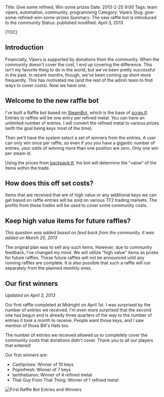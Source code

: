 Title: Give some refined, Win some prizes
Date: 2013-2-25 9:00
Tags: team vipers, automation, community, programming
Category: Vipers
Slug: give-some-refined-win-some-prizes
Summary: The new raffle bot is introduced to the community
Status: published
modified: April 3, 2013

[TOC]

## Introduction

Financially, Vipers is supported by donations from the community. When the community doesn't cover the cost, I end up
covering the difference. This isn't my favorite thing to do in the world, but we've been pretty successful in the past. 
In recent months, though, we've been coming up short more frequently. This has motivated me (and the rest of the admin
team to find ways to cover costs). Now we have one.


## Welcome to the new raffle bot

I've built a Raffle bot based on [SteamBot][1], which is the base of [scrap.tf][2]. Entries to raffles will be one entry 
per refined metal. You can have an unlimited number of entries. I will convert the refined metal to various prizes 
(with the goal being keys most of the time).

Then we'll have the system select a set of winners from the entries. A user can only win once per raffle, so even if you you
have a gigantic number of entries, your odds of winning more than one position are zero. Only one win per steam id.

Using the prices from [backpack.tf][3], the bot will determine the "value" of the items within the trade.
 
## How does this off set costs?

Items that are received that are of high value or any additional keys we can get based on raffle entries will be sold on 
various TF2 trading markets. The profits from these trades will be used to cover some community costs.


## Keep high value items for future raffles?

*This question was added based on feed back from the community. It was added on March 20, 2013*

The original plan was to sell any such items. However, due to community feedback, I've changed my mind. We will utilize 
"high value" items as prizes for future raffles. These future raffles will not be announced until any running raffles are 
complete. It is also possible that such a raffle will run separately from the planned monthly ones.

## Our first winners
*Updated on April 3, 2013*

Our first raffle completed at Midnight on April 1st. I was surprised by the number of entries we received. I'm even more 
surprised that the second one has begun and is already three quarters of the way to the number of entries it took a month
to receive. People want those keys, and I saw mention of those Bill's Hats too.

The number of entries we received allowed us to completely cover the community costs that donations didn't cover. Thank
you to all our players that entered!

Our first winners are:

 - Cashprizes: Winner of 10 keys
 - Popinfresh: Winner of 7 keys
 - Iamthebaron: Winner of 4 refined metal
 - That Guy From That Thing: Winner of 1 refined metal
 
![First Raffle Bot Entries and Winners][4] 



 [1]: https://github.com/Jessecar96/SteamBot
 [2]: https://scrap.tf/
 [3]: http://backpack.tf/
 [4]: {attach}images/rafflebot-entries.png